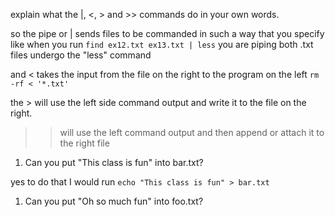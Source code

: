 explain what the |, <, > and >> commands do in your own words.

so the pipe or | sends files to be commanded in such a way that you specify
like when you run `find ex12.txt ex13.txt | less` you are piping both .txt files undergo the "less" command

and < takes the input from the file on the right to the program on the left
`rm -rf < '*.txt'` 

the > will use the left side command output and write it to the file on the right.


>> will use the left command output and then append or attach it to the right file


1) Can you put "This class is fun" into bar.txt?

yes to do that I would run `echo "This class is fun" > bar.txt`

1) Can you put "Oh so much fun" into foo.txt?


